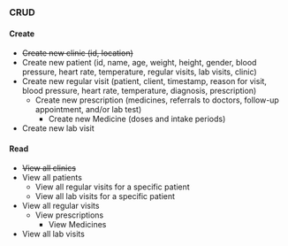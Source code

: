 ### CRUD
#### Create
- ~~Create new clinic (id, location)~~
- Create new patient (id, name, age, weight, height, gender, blood pressure, heart rate, temperature, regular visits, lab visits, clinic)
- Create new regular visit (patient, client, timestamp, reason for visit, blood pressure, heart rate, temperature, diagnosis, prescription)
	- Create new prescription (medicines, referrals to doctors, follow-up appointment, and/or lab test)
		- Create new Medicine (doses and intake periods)
- Create new lab visit

#### Read
- ~~View all clinics~~
- View all patients
	- View all regular visits for a specific patient
	- View all lab visits for a specific patient
- View all regular visits
	- View prescriptions
		- View Medicines 
- View all lab visits


